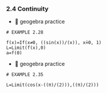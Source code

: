### 2.4 Continuity

- 🎯 geogebra practice 

```
# EXAMPLE 2.28

f(x)=If(x≠0, ((sin(x))/(x)), x≟0, 1)
L=Limit(f(x),0)
a=f(0)
```


- 🎯 geogebra practice 

```
# EXAMPLE 2.35

L=Limit(cos(x-((π)/(2))),((π)/(2)))
```
